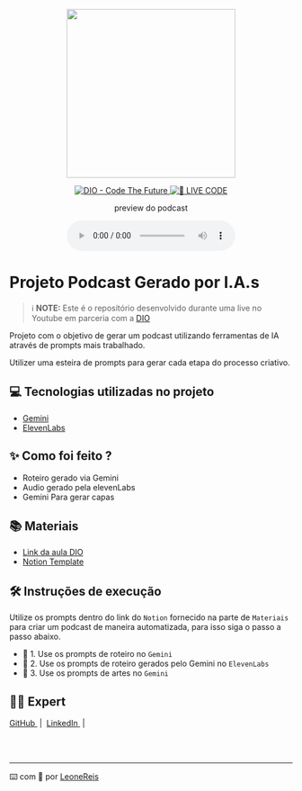 <p align="center">
<img 
    src="./assets/cover.png"
    width="300"
/>
</p>

<p align="center">
<a href="https://dio.me/">
    <img 
        src="https://img.shields.io/badge/DIO-Code_The_Future-28DA77?logo=youtube" 
        alt="DIO - Code The Future">
</a>
<a href="https://dio.me/">
<img 
    src="https://img.shields.io/badge/🔴_LIVE_CODE-FF5E72" 
    alt="🔴 LIVE CODE">
</a>
</p>

<p align="center">
    preview do podcast
</p>

<div align="center">
    <audio src="output/podcast_editado.MP3" controls title="Podcast editado"></audio>
</div>

# Projeto Podcast Gerado por I.A.s


 > ℹ️ **NOTE:** Este é o repositório desenvolvido durante uma live no Youtube em parceria com a [DIO](https://dio.me)

Projeto com o objetivo de gerar um podcast utilizando ferramentas de IA através de prompts mais trabalhado.

Utilizer uma esteira de prompts para gerar cada etapa do processo criativo.

## 💻 Tecnologias utilizadas no projeto

- [Gemini](https://chat.openai.com/) 
- [ElevenLabs](https://beta.elevenlabs.io/)

## ✨ Como foi feito ?

- Roteiro gerado via Gemini
- Audio gerado pela elevenLabs
- Gemini Para gerar capas

## 📚 Materiais

- [Link da aula DIO](https://web.dio.me/lab/criando-um-podcast-com-ias/learning/8b06d7fc-e7bd-4562-af0b-7e24ba77e77a?back=/track/universia-fundamentos-de-ia-generativa)
- [Notion Template](https://helpful-jump-17b.notion.site/PAS-Podcast-AI-Studio-210489e15d7a4a73b743bb159e45d06f?pvs=4)



## 🛠️ Instruções de execução

Utilize os prompts dentro do link do `Notion` fornecido na parte de `Materiais` para criar um podcast de maneira automatizada, para isso siga o passo a passo abaixo.

- 🤖 1. Use os prompts de roteiro no `Gemini`
- 🤖 2. Use os prompts de roteiro gerados pelo Gemini no  `ElevenLabs`
- 🤖 3. Use os prompts de artes no `Gemini`

## 👨‍💻 Expert
<p>
   <a 
        href="https://github.com/leo013">
        GitHub
    </a>
    &nbsp;|&nbsp;
    <a 
        href="https://www.linkedin.com/in/leone-dos-reis-silva-457a83162/">
        LinkedIn
    </a>
    &nbsp;|&nbsp;
    </p>
<br/><br/>
<p>

---

⌨️ com 💜 por [LeoneReis](https://github.com/leo013)
